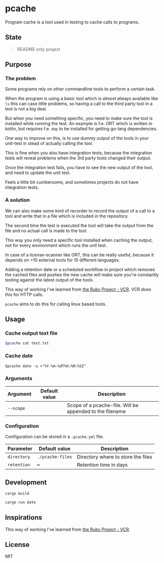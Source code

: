 # pcache

Program cache is a tool used in testing to cache calls to programs.

## State

> README only project

## Purpose

### The problem

Some programs rely on other commandline tools to perform a certain task.

When the program is using a basic tool which is almost always available like `ls`
this can case little problems, so having a call to the third party tool in a test
is not a big deal.

But when you need something specific, you need to make sure the tool is installed
while running the test. An example is f.e. ORT which is written in kotlin, but
requires f.e. `dep` to be installed for getting go-lang dependencies.

One way to improve on this, is to use dummy output of the tools in your unit-test
in stead of actually calling the tool.

This is fine when you also have integration tests, because the integration tests
will reveal problems when the 3rd party tools changed their output.

Once the integration test fails, you have to see the new output of the tool, and
need to update the unit test.

Feels a little bit cumbersome, and sometimes projects do not have integration tests.

### A solution

We can also make some kind of recorder to record the output of a call to a tool
and write that in a file which is included in the repository.

The second time the test is executed the tool will take the output from the file
and no actual call is made to the tool.

This way you only need a specific tool installed when caching the output, not for
every environment which runs the unit test.

In case of a license-scanner like ORT, this can be really useful, because it depends
on >10 external tools for 10 different languages.

Adding a retention date or a scheduled workflow in project which removes the
cached files and pushes the new cache will make sure you're constantly testing
against the latest output of the tools.

This way of working I've learned from [the Ruby Project - VCR](https://github.com/vcr/vcr).
VCR does this for HTTP calls.

`pcache` aims to do this for calling linux based tools.


## Usage

### Cache output text file
```bash
$pcache cat test.txt
```

### Cache date 
```
$pcache date -u +"%Y-%m-%dT%H:%M:%SZ"
```

### Arguments

| Argument  | Default value | Description |
| --------- | ------------- | ----------- |
| `--scope` |  | Scope of a pcache-file. Will be appended to the filename |

### Configuration

Configuration can be stored in a `.pcache.yml` file.

| Parameter | Default value | Description |
| --------- | ------------- | ----------- |
| `directory` | `./pcache-files` | Directory where to store the files |
| `retention` | `∞` | Retention time in days |

## Development 

```bash
cargo build
```

```bash
cargo run date 
```

## Inspirations

This way of working I've learned from [the Ruby Project - VCR](https://github.com/vcr/vcr).

## License

MIT
